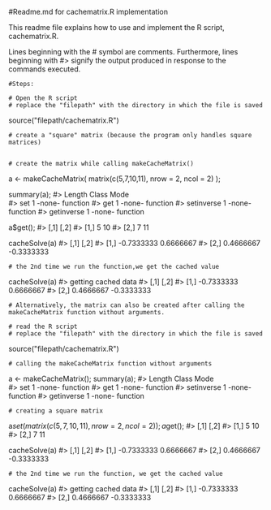 #Readme.md for cachematrix.R implementation

This readme file explains how to use and implement the R script, cachematrix.R.

Lines beginning with the # symbol are comments. Furthermore, lines beginning with #> signify the output produced in response to the commands executed.


	#Steps:

	# Open the R script
	# replace the "filepath" with the directory in which the file is saved

source("filepath/cachematrix.R")

	# create a "square" matrix (because the program only handles square matrices)


	# create the matrix while calling makeCacheMatrix()

a <- makeCacheMatrix( matrix(c(5,7,10,11), nrow = 2, ncol = 2) );

summary(a);
	#>            Length Class  Mode    
	#> set        1      -none- function
	#> get        1      -none- function
	#> setinverse 1      -none- function
	#> getinverse 1      -none- function

a$get();
	#>      [,1] [,2]
	#> [1,]    5   10
	#> [2,]    7   11

cacheSolve(a)
	#> [,1]        [,2]
	#> [1,] -0.7333333  0.6666667
	#> [2,]  0.4666667 -0.3333333

	# the 2nd time we run the function,we get the cached value

cacheSolve(a)
	#> getting cached data
	#> [,1]        [,2]
	#> [1,] -0.7333333  0.6666667
	#> [2,]  0.4666667 -0.3333333

	# Alternatively, the matrix can also be created after calling the makeCacheMatrix function without arguments.

	# read the R script
	# replace the "filepath" with the directory in which the file is saved

source("filepath/cachematrix.R")

	# calling the makeCacheMatrix function without arguments

a <- makeCacheMatrix();
summary(a);
	#>            Length Class  Mode    
	#> set        1      -none- function
	#> get        1      -none- function
	#> setinverse 1      -none- function
	#> getinverse 1      -none- function

	# creating a square matrix

a$set( matrix(c(5,7,10,11), nrow = 2, ncol = 2) );
a$get();
	#>      [,1] [,2]
	#> [1,]    5   10
	#> [2,]    7   11

cacheSolve(a)
	#> [,1]        [,2]
	#> [1,] -0.7333333  0.6666667
	#> [2,]  0.4666667 -0.3333333

	# the 2nd time we run the function, we get the cached value

cacheSolve(a)
	#> getting cached data
	#> [,1]        [,2]
	#> [1,] -0.7333333  0.6666667
	#> [2,]  0.4666667 -0.3333333
